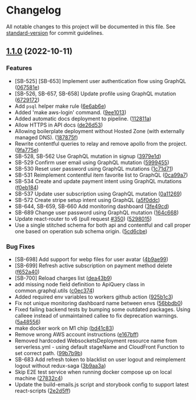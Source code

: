 # Changelog

All notable changes to this project will be documented in this file. See [standard-version](https://github.com/conventional-changelog/standard-version) for commit guidelines.

## [1.1.0](https://bitbucket.org/apptension/saas-boilerplate-app/compare/1.0.2...1.1.0) (2022-10-11)


### Features

* [SB-525] [SB-653] Implement user authentication flow using GraphQL ([067581e](https://bitbucket.org/apptension/saas-boilerplate-app/commit/067581eb904e6a1f374efe56d274ebc5631bb6c9))
* [SB-526, SB-657, SB-658] Update profile using GraphQL mutation ([6729172](https://bitbucket.org/apptension/saas-boilerplate-app/commit/6729172f649af2175d92bc14903965abf7fadf58))
* Add `psql` helper make rule ([6e6ab6e](https://bitbucket.org/apptension/saas-boilerplate-app/commit/6e6ab6ec05dcb59fa28b919b6da20a1dbac089d8))
* Added 'make aws-login' command. ([9ee1013](https://bitbucket.org/apptension/saas-boilerplate-app/commit/9ee1013046dd00a572c4ea112728c06a9e36aa1d))
* Added automatic docs deployment to pipeline. ([112811a](https://bitbucket.org/apptension/saas-boilerplate-app/commit/112811ac729f746d982b3490a9173a03e1a6596a))
* Allow HTTPS in API docs ([de26d53](https://bitbucket.org/apptension/saas-boilerplate-app/commit/de26d53b4b12b46585d3d84a863ea0d7f1e2b710))
* Allowing boilerplate deployment without Hosted Zone (with externally managed DNS). ([187875f](https://bitbucket.org/apptension/saas-boilerplate-app/commit/187875f17391150447f115a6bc98b40ed27d0fd1))
* Rewrite contentful queries to relay and remove apollo from the project. ([9fa775e](https://bitbucket.org/apptension/saas-boilerplate-app/commit/9fa775ec856a982f1d42b6b85c907307b630380e))
* SB-528, SB-562 Use GraphQL mutation in signup ([3979e1d](https://bitbucket.org/apptension/saas-boilerplate-app/commit/3979e1dedb394feab726bb6cf24d179911d8a331))
* SB-529 Confirm user email using GraphQL mutation ([5999455](https://bitbucket.org/apptension/saas-boilerplate-app/commit/5999455720fa35a1d1eea1ff8dae4e31fbe02424))
* SB-530 Reset user password using GraphQL mutations ([1c71d71](https://bitbucket.org/apptension/saas-boilerplate-app/commit/1c71d71056c62ce8fe489aa245b326fb2ba71270))
* SB-531 Reimplement contentful item favorite list to GraphQL ([0ca99a7](https://bitbucket.org/apptension/saas-boilerplate-app/commit/0ca99a7a4ee93c77aaf62f812bfbba31ce7b04db))
* SB-534 Create and update payment intent using GraphQL mutations ([f0eb184](https://bitbucket.org/apptension/saas-boilerplate-app/commit/f0eb1842c6642e139cda75e0d06690b4dc55267f))
* SB-537 Update user subscription using GraphQL mutation ([0a11269](https://bitbucket.org/apptension/saas-boilerplate-app/commit/0a11269558792468cc6186263de7d6f087c336d0))
* SB-572 Create stripe setup intent using GraphQL ([a5f0ddc](https://bitbucket.org/apptension/saas-boilerplate-app/commit/a5f0ddcb1573114af8a2cb67f5d099a1b4160e25))
* SB-644, SB-659, SB-660 Add monitoring dashboard ([3fe49cd](https://bitbucket.org/apptension/saas-boilerplate-app/commit/3fe49cde39c4b4ca61ebdc1dc1ed1119a31d7f88))
* SB-689 Change user password using GraphQL mutation ([164c668](https://bitbucket.org/apptension/saas-boilerplate-app/commit/164c66819f459e200f7790b6ecd86c91b603a53c))
* Update react-router to v6 (pull request [#350](https://bitbucket.org/apptension/saas-boilerplate-app/issues/350)) ([5298015](https://bitbucket.org/apptension/saas-boilerplate-app/commit/5298015f1a13fe6e31d6420503998d116bdaa789))
* Use a single stitched schema for both api and contentful and call proper one based on operation sub schema origin. ([5cd6cbe](https://bitbucket.org/apptension/saas-boilerplate-app/commit/5cd6cbe56694d11f95a8ff1002f098dbb2675eb6))


### Bug Fixes

* [SB-698] Add support for webp files for user avatar ([4b9ae99](https://bitbucket.org/apptension/saas-boilerplate-app/commit/4b9ae995d1120111a41cc759644daa03c48880b8))
* [SB-699] Refresh active subscription on payment method delete ([f652a40](https://bitbucket.org/apptension/saas-boilerplate-app/commit/f652a4076020ce40e6b978c25cfbc07d0242060c))
* [SB-700] Reload charges list ([dea43b9](https://bitbucket.org/apptension/saas-boilerplate-app/commit/dea43b9fe8965f29fa3dabe92adf5c654d72d75b))
* add missing node field definition to ApiQuery class in common.graphql.utils ([c0ec374](https://bitbucket.org/apptension/saas-boilerplate-app/commit/c0ec3747b852026259f96e00bbd157be3c9a46e8))
* Added required env variables to workers github action ([925b1c3](https://bitbucket.org/apptension/saas-boilerplate-app/commit/925b1c3c807c7d607e3a930d4f73b65b8900e893))
* Fix not unique monitoring dashboard name between envs ([56bbdb0](https://bitbucket.org/apptension/saas-boilerplate-app/commit/56bbdb057ce09358616d8205bf5047bc57b43880))
* Fixed failing backend tests by bumping some outdated packages. Using calleee instead of unmaintained callee to fix deprecation warnings. ([5a48556](https://bitbucket.org/apptension/saas-boilerplate-app/commit/5a48556ae5ba16f98f6aab15b5d6b82ce50bb724))
* make docker work on M1 chip ([bd41c83](https://bitbucket.org/apptension/saas-boilerplate-app/commit/bd41c83f9bb3efef3cc0090222c67cfc579aeef9))
* Remove wrong AWS account instructions ([e167bff](https://bitbucket.org/apptension/saas-boilerplate-app/commit/e167bff56195017a9cf9226a11f60a8cc21cb273))
* Removed hardcoded WebsocketsDeployment resource name from serverless.yml - using default stageName and CloudFront Function to set correct path. ([99b7b9b](https://bitbucket.org/apptension/saas-boilerplate-app/commit/99b7b9bc9d82ff73b6ea5e0c88fb3d9535ef0c4e))
* SB-683 Add refresh token to blacklist on user logout and reimplement logout without redux-saga ([3b9aa3a](https://bitbucket.org/apptension/saas-boilerplate-app/commit/3b9aa3adb8d0dca4c92c2017668d6dcf22bad9d8))
* Skip E2E test service when running docker compose up on local machine ([27832c4](https://bitbucket.org/apptension/saas-boilerplate-app/commit/27832c4489882692c3cc2370cb206577f9b2f115))
* Update the build-emails.js script and storybook config to support latest react-scripts ([2e2d5ff](https://bitbucket.org/apptension/saas-boilerplate-app/commit/2e2d5ffebe90390ce3df60c6e0f0ffe8d5a21022))
